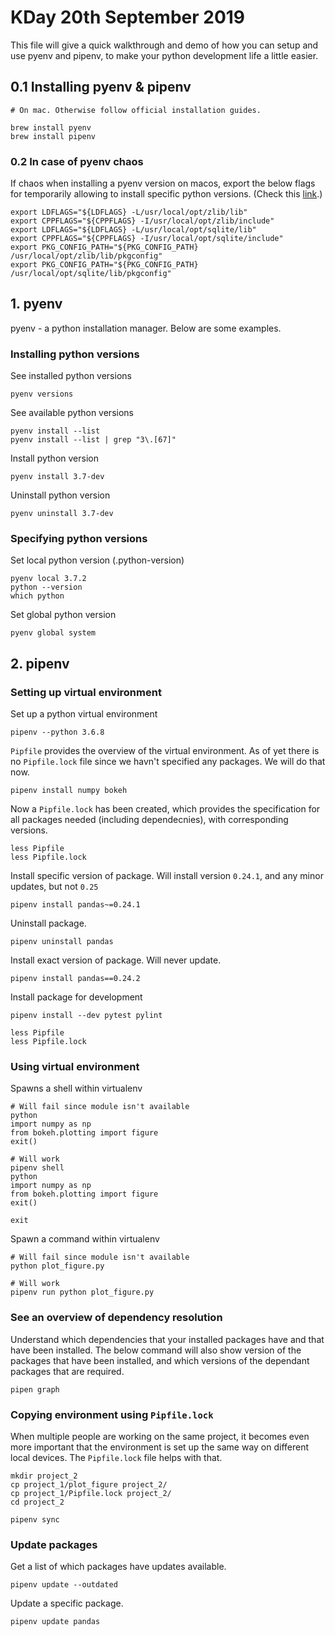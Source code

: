 # KDay 20th September 2019
This file will give a quick walkthrough and demo of how you can setup and use pyenv and pipenv, to make your python development life a little easier.

## 0.1 Installing pyenv & pipenv

```
# On mac. Otherwise follow official installation guides.

brew install pyenv
brew install pipenv
```

### 0.2 In case of pyenv chaos
If chaos when installing a pyenv version on macos, export the below flags for temporarily allowing to install specific python versions. (Check this [link](https://github.com/jiansoung/issues-list/issues/13).)

```
export LDFLAGS="${LDFLAGS} -L/usr/local/opt/zlib/lib"
export CPPFLAGS="${CPPFLAGS} -I/usr/local/opt/zlib/include"
export LDFLAGS="${LDFLAGS} -L/usr/local/opt/sqlite/lib"
export CPPFLAGS="${CPPFLAGS} -I/usr/local/opt/sqlite/include"
export PKG_CONFIG_PATH="${PKG_CONFIG_PATH} /usr/local/opt/zlib/lib/pkgconfig"
export PKG_CONFIG_PATH="${PKG_CONFIG_PATH} /usr/local/opt/sqlite/lib/pkgconfig"
```

## 1. pyenv

pyenv - a python installation manager. Below are some examples.

### Installing python versions
See installed python versions

```
pyenv versions
```

See available python versions

```
pyenv install --list
pyenv install --list | grep "3\.[67]"
```

Install python version

```
pyenv install 3.7-dev
```

Uninstall python version

```
pyenv uninstall 3.7-dev
```

### Specifying python versions

Set local python version (.python-version)

```
pyenv local 3.7.2
python --version
which python
```

Set global python version

```
pyenv global system
```


## 2. pipenv

### Setting up virtual environment

Set up a python virtual environment

```
pipenv --python 3.6.8
```

`Pipfile` provides the overview of the virtual environment. As of yet there is no `Pipfile.lock` file since we havn't specified any packages. We will do that now.

```
pipenv install numpy bokeh
```

Now a `Pipfile.lock` has been created, which provides the specification for all packages needed (including dependecnies), with corresponding versions.

```
less Pipfile
less Pipfile.lock
```

Install specific version of package. Will install version `0.24.1`, and any minor updates, but not `0.25`

```
pipenv install pandas~=0.24.1
```

Uninstall package.

```
pipenv uninstall pandas
```

Install exact version of package. Will never update.

```
pipenv install pandas==0.24.2
```


Install package for development

```
pipenv install --dev pytest pylint

less Pipfile
less Pipfile.lock
```

### Using virtual environment

Spawns a shell within virtualenv

```
# Will fail since module isn't available
python
import numpy as np
from bokeh.plotting import figure
exit()

# Will work
pipenv shell
python
import numpy as np
from bokeh.plotting import figure
exit()

exit
```

Spawn a command within virtualenv

```
# Will fail since module isn't available
python plot_figure.py

# Will work
pipenv run python plot_figure.py
```

### See an overview of dependency resolution

Understand which dependencies that your installed packages have and that have been installed. The below command will also show version of the packages that have been installed, and which versions of the dependant packages that are required.

```
pipen graph
```


### Copying environment using `Pipfile.lock`

When multiple people are working on the same project, it becomes even more important that the environment is set up the same way on different local devices.
The `Pipfile.lock` file helps with that.

```
mkdir project_2
cp project_1/plot_figure project_2/
cp project_1/Pipfile.lock project_2/
cd project_2

pipenv sync
```


### Update packages

Get a list of which packages have updates available.

```
pipenv update --outdated
```

Update a specific package.

```
pipenv update pandas
```
